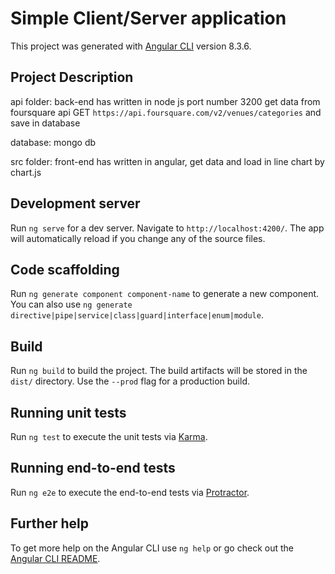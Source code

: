 # Simple Client/Server application

This project was generated with [Angular CLI](https://github.com/angular/angular-cli) version 8.3.6.

## Project Description

api folder: back-end has written in node js port number 3200
             get data from foursquare api 
			 GET `https://api.foursquare.com/v2/venues/categories`
			 and save in database 
			 
database: mongo db

src folder: front-end has written in angular, get data and load in line chart by chart.js  			 

## Development server

Run `ng serve` for a dev server. Navigate to `http://localhost:4200/`. The app will automatically reload if you change any of the source files.

## Code scaffolding

Run `ng generate component component-name` to generate a new component. You can also use `ng generate directive|pipe|service|class|guard|interface|enum|module`.

## Build

Run `ng build` to build the project. The build artifacts will be stored in the `dist/` directory. Use the `--prod` flag for a production build.

## Running unit tests

Run `ng test` to execute the unit tests via [Karma](https://karma-runner.github.io).

## Running end-to-end tests

Run `ng e2e` to execute the end-to-end tests via [Protractor](http://www.protractortest.org/).

## Further help

To get more help on the Angular CLI use `ng help` or go check out the [Angular CLI README](https://github.com/angular/angular-cli/blob/master/README.md).


			 
			 

